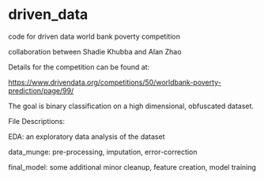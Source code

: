 # driven_data
code for driven data world bank poverty competition

collaboration between Shadie Khubba and Alan Zhao

Details for the competition can be found at: 

https://www.drivendata.org/competitions/50/worldbank-poverty-prediction/page/99/

The goal is binary classification on a high dimensional, obfuscated dataset.

File Descriptions:

EDA: an exploratory data analysis of the dataset

data_munge: pre-processing, imputation, error-correction

final_model: some additional minor cleanup, feature creation, model training
